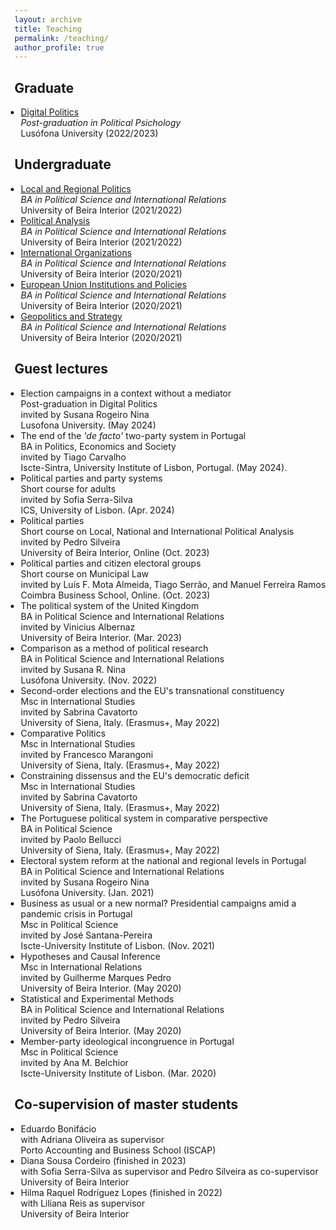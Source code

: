 ```yaml
---
layout: archive
title: Teaching
permalink: /teaching/
author_profile: true
---
```


<style>
  ul {
    padding-left: 15px; /* Diminua este valor para reduzir o espaçamento à esquerda */
  }
  
  ul li {
    margin-left: -5px; /* Diminua este valor para reduzir o espaçamento à esquerda dos itens */
  }
</style>

## Graduate

- [Digital Politics](https://www.dropbox.com/s/v7wrnwpbf76ft63/Syllabus_Politica_Digital.pdf?dl=0)<br>
  <i>Post-graduation in Political Psichology</i><br>
  Lusófona University (2022/2023)


## Undergraduate

- [Local and Regional Politics](https://www.dropbox.com/s/uz7d5ii73ro6klh/Syllabus_PRA.pdf?dl=0)<br>
  <i>BA in Political Science and International Relations</i><br>
  University of Beira Interior (2021/2022)
- [Political Analysis](https://www.dropbox.com/s/469qqqelom5qxsh/Syllabus.pdf?dl=0)<br>
  <i>BA in Political Science and International Relations</i><br>
  University of Beira Interior (2021/2022)
- [International Organizations](https://www.dropbox.com/s/ik3lvmeuk5ncncm/Syllabus.pdf?dl=0)<br>
  <i>BA in Political Science and International Relations</i><br>
  University of Beira Interior (2020/2021)
- [European Union Institutions and Policies](https://www.dropbox.com/s/ozncj6a9ifbtsks/FUC%20IPUE%202020-2021.pdf?dl=0)<br>
  <i>BA in Political Science and International Relations</i><br>
  University of Beira Interior (2020/2021)
- [Geopolitics and Strategy](https://www.dropbox.com/s/iq8erfamo2fito3/FUC%20Geopol%C3%ADtica%20e%20Estrat%C3%A9gia%202020%3A2021.pdf?dl=0)<br>
  <i>BA in Political Science and International Relations</i><br>
  University of Beira Interior (2020/2021)


## Guest lectures

- Election campaigns in a context without a mediator<br>
  Post-graduation in Digital Politics<br>
  invited by Susana Rogeiro Nina<br>
  Lusofona University. (May 2024)
- The end of the <i>'de facto'</i> two-party system in Portugal<br>
  BA in Politics, Economics and Society<br>
  invited by Tiago Carvalho<br>
  Iscte-Sintra, University Institute of Lisbon, Portugal. (May 2024).
- Political parties and party systems<br>
  Short course for adults<br>
  invited by Sofia Serra-Silva<br>
  ICS, University of Lisbon. (Apr. 2024)<br>
- Political parties<br>
  Short course on Local, National and International Political Analysis<br>
  invited by Pedro Silveira<br>
  University of Beira Interior, Online (Oct. 2023)<br>
- Political parties and citizen electoral groups<br>
  Short course on Municipal Law<br>
  invited by Luís F. Mota Almeida, Tiago Serrão, and Manuel Ferreira Ramos<br>
  Coimbra Business School, Online. (Oct. 2023)<br>
- The political system of the United Kingdom<br>
  BA in Political Science and International Relations<br>
  invited by Vinicius Albernaz<br>
  University of Beira Interior. (Mar. 2023)<br>
- Comparison as a method of political research<br>
  BA in Political Science and International Relations<br>
  invited by Susana R. Nina<br>
  Lusófona University. (Nov. 2022)<br>
- Second-order elections and the EU's transnational constituency<br>
  Msc in International Studies<br>
  invited by Sabrina Cavatorto<br>
  University of Siena, Italy. (Erasmus+, May 2022)<br>
- Comparative Politics<br>
  Msc in International Studies<br>
  invited by Francesco Marangoni<br>
  University of Siena, Italy. (Erasmus+, May 2022)<br>
- Constraining dissensus and the EU's democratic deficit<br>
  Msc in International Studies<br>
  invited by Sabrina Cavatorto<br>
  University of Siena, Italy. (Erasmus+, May 2022)<br>
- The Portuguese political system in comparative perspective<br>
  BA in Political Science<br>
  invited by Paolo Bellucci<br>
  University of Siena, Italy. (Erasmus+, May 2022)<br>
- Electoral system reform at the national and regional levels in Portugal<br>
  BA in Political Science and International Relations<br>
  invited by Susana Rogeiro Nina<br>
  Lusófona University. (Jan. 2021)<br>
- Business as usual or a new normal? Presidential campaigns amid a pandemic crisis in Portugal<br>
  Msc in Political Science<br>
  invited by José Santana-Pereira<br>
  Iscte-University Institute of Lisbon. (Nov. 2021)<br>
- Hypotheses and Causal Inference<br>
  Msc in International Relations<br>
  invited by Guilherme Marques Pedro<br>
  University of Beira Interior. (May 2020)<br>
- Statistical and Experimental Methods<br>
  BA in Political Science and International Relations<br>
  invited by Pedro Silveira<br>
  University of Beira Interior. (May 2020)<br>
- Member-party ideological incongruence in Portugal<br>
  Msc in Political Science<br>
  invited by Ana M. Belchior<br>
  Iscte-University Institute of Lisbon. (Mar. 2020)<br>


## Co-supervision of master students

- Eduardo Bonifácio <br>
  with Adriana Oliveira as supervisor<br>
  Porto Accounting and Business School (ISCAP)<br>
- Diana Sousa Cordeiro (finished in 2023) <br>
  with Sofia Serra-Silva as supervisor and Pedro Silveira as co-supervisor<br>
  University of Beira Interior <br>
- Hilma Raquel Rodríguez Lopes (finished in 2022) <br>
  with Liliana Reis as supervisor<br>
  University of Beira Interior <br>
